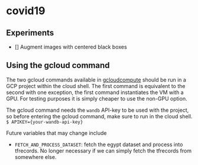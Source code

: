 # covid19

## Experiments 
- [] Augment images with centered black boxes

## Using the gcloud command
The two gcloud commands available in [gcloudcompute](gcloudcompute) should be 
run in a GCP project within the cloud shell. The first command is equivalent 
to the second with one exception, the first command instantiates the VM with a 
GPU. For testing purposes it is simply cheaper to use the non-GPU option.

The gcloud command needs the `wandb` API-key to be used with the project,
so before entering the gcloud command, make sure to run in the cloud shell.
`$ APIKEY={your-wandb-api-key}`

Future variables that may change include

- `FETCH_AND_PROCESS_DATASET`: fetch the egypt dataset and process into 
tfrecords. No longer necessary if we can simply fetch the tfrecords from 
somewhere else.
